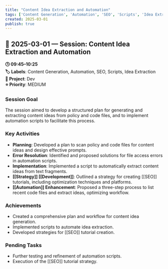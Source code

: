 ```yaml
---
title: "Content Idea Extraction and Automation"
tags: ['Content Generation', 'Automation', 'SEO', 'Scripts', 'Idea Extraction']
created: 2025-03-01
publish: true
---
```


## 📅 2025-03-01 — Session: Content Idea Extraction and Automation

**🕒 09:45–10:25**  
**🏷️ Labels**: Content Generation, Automation, SEO, Scripts, Idea Extraction  
**📂 Project**: Dev  
**⭐ Priority**: MEDIUM  


### Session Goal
The session aimed to develop a structured plan for generating and extracting content ideas from policy and code files, and to implement automation scripts to facilitate this process.

### Key Activities
- **Planning**: Developed a plan to scan policy and code files for content ideas and design effective prompts.
- **Error Resolution**: Identified and proposed solutions for file access errors in automation scripts.
- **Implementation**: Implemented a script to automatically extract content ideas from text fragments.
- **[[Strategy]] [[Development]]**: Outlined a strategy for creating [[SEO]] tutorials, including optimization techniques and platforms.
- **[[Automation]] Enhancement**: Proposed a three-step process to list recent code files and extract ideas, optimizing workflow.

### Achievements
- Created a comprehensive plan and workflow for content idea generation.
- Implemented scripts to automate idea extraction.
- Developed strategies for [[SEO]] tutorial creation.

### Pending Tasks
- Further testing and refinement of automation scripts.
- Execution of the [[SEO]] tutorial strategy.
